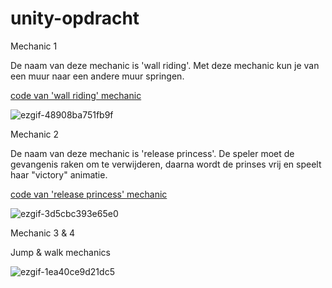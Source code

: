 # unity-opdracht
Mechanic 1

De naam van deze mechanic is 'wall riding'. Met deze mechanic kun je van een muur naar een andere muur springen.

[code van 'wall riding' mechanic](https://github.com/huseyinsr/unity-opdracht/blob/huseyin/My%20project%20(6)/Assets/script/WallRunning.cs)


![ezgif-48908ba751fb9f](https://github.com/user-attachments/assets/eae82c08-9cee-4886-903d-9f5b67d3e569)

Mechanic 2

De naam van deze mechanic is 'release princess'. De speler moet de gevangenis raken om te verwijderen, daarna wordt de prinses vrij en speelt haar "victory" animatie.

[code van 'release princess' mechanic](https://github.com/huseyinsr/unity-opdracht/blob/main/My%20project%20(6)/Assets/script/birdCage.cs)

![ezgif-3d5cbc393e65e0](https://github.com/user-attachments/assets/83da3623-5eb3-4760-ac2c-450a8b4a2071)

Mechanic 3 & 4 

Jump & walk mechanics

![ezgif-1ea40ce9d21dc5](https://github.com/user-attachments/assets/b1b136ac-7f28-4cd0-94be-c8af31c2ef48)

